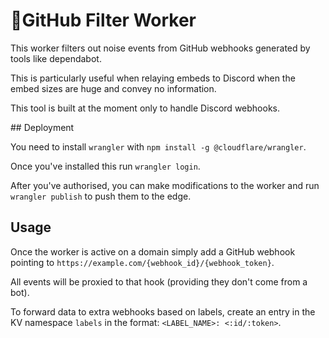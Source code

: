 # 👷GitHub Filter Worker

This worker filters out noise events from GitHub webhooks generated by tools like dependabot.

This is particularly useful when relaying embeds to Discord when the embed sizes are huge and convey no information.

This tool is built at the moment only to handle Discord webhooks.

## Deployment

You need to install `wrangler` with `npm install -g @cloudflare/wrangler`.

Once you've installed this run `wrangler login`.

After you've authorised, you can make modifications to the worker and run `wrangler publish` to push them to the edge.

## Usage

Once the worker is active on a domain simply add a GitHub webhook pointing to `https://example.com/{webhook_id}/{webhook_token}`.

All events will be proxied to that hook (providing they don't come from a bot).

To forward data to extra webhooks based on labels, create an entry in the KV namespace `labels` in the format: `<LABEL_NAME>: <:id/:token>`.
